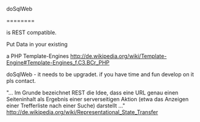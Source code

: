 doSqlWeb

========

is REST compatible.

Put Data in your existing

a PHP Template-Engines http://de.wikipedia.org/wiki/Template-Engine#Template-Engines_f.C3.BCr_PHP 

doSqlWeb - it needs to be upgradet. if you have time and fun develop on it pls contact.

"... Im Grunde bezeichnet REST die Idee, dass eine URL genau einen
Seiteninhalt als Ergebnis einer serverseitigen Aktion (etwa das
Anzeigen einer Trefferliste nach einer Suche) darstellt ..."
http://de.wikipedia.org/wiki/Representational_State_Transfer
